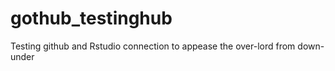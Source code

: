 # gothub_testinghub
Testing github and Rstudio connection to appease the over-lord from down-under 
